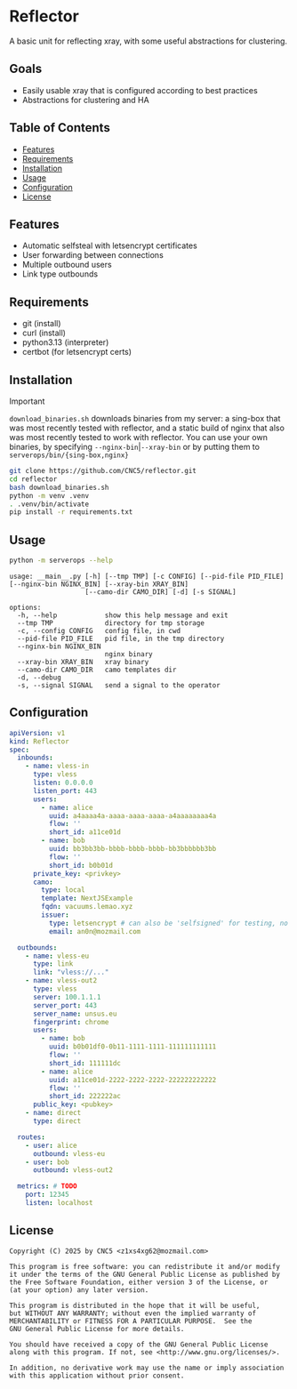 # Reflector

A basic unit for reflecting xray, with some useful abstractions for clustering.

## Goals
- Easily usable xray that is configured according to best practices
- Abstractions for clustering and HA

## Table of Contents

- [Features](#features)
- [Requirements](#requirements)
- [Installation](#installation)
- [Usage](#usage)
- [Configuration](#configuration)
- [License](#license)

## Features

- Automatic selfsteal with letsencrypt certificates
- User forwarding between connections
- Multiple outbound users
- Link type outbounds

## Requirements
- git (install)
- curl (install)
- python3.13 (interpreter)
- certbot (for letsencrypt certs)

## Installation
> [!IMPORTANT]
> `download_binaries.sh` downloads binaries from my server: a sing-box that was most recently tested with reflector, and a static build of nginx that also was most recently tested to work with reflector. You can use your own binaries, by specifying `--nginx-bin`|`--xray-bin` or by putting them to `serverops/bin/{sing-box,nginx}`
```bash
git clone https://github.com/CNC5/reflector.git
cd reflector
bash download_binaries.sh
python -m venv .venv
. .venv/bin/activate
pip install -r requirements.txt
```

## Usage
```bash
python -m serverops --help
```
```
usage: __main__.py [-h] [--tmp TMP] [-c CONFIG] [--pid-file PID_FILE] [--nginx-bin NGINX_BIN] [--xray-bin XRAY_BIN]
                   [--camo-dir CAMO_DIR] [-d] [-s SIGNAL]

options:
  -h, --help            show this help message and exit
  --tmp TMP             directory for tmp storage
  -c, --config CONFIG   config file, in cwd
  --pid-file PID_FILE   pid file, in the tmp directory
  --nginx-bin NGINX_BIN
                        nginx binary
  --xray-bin XRAY_BIN   xray binary
  --camo-dir CAMO_DIR   camo templates dir
  -d, --debug
  -s, --signal SIGNAL   send a signal to the operator
```

## Configuration
```yaml
apiVersion: v1
kind: Reflector
spec:
  inbounds:
    - name: vless-in
      type: vless
      listen: 0.0.0.0
      listen_port: 443
      users:
        - name: alice
          uuid: a4aaaa4a-aaaa-aaaa-aaaa-a4aaaaaaaa4a
          flow: ''
          short_id: a11ce01d
        - name: bob
          uuid: bb3bb3bb-bbbb-bbbb-bbbb-bb3bbbbbb3bb
          flow: ''
          short_id: b0b01d
      private_key: <privkey>
      camo:
        type: local
        template: NextJSExample
        fqdn: vacuums.lemao.xyz
        issuer:
          type: letsencrypt # can also be 'selfsigned' for testing, no email required
          email: an0n@mozmail.com

  outbounds:
    - name: vless-eu
      type: link
      link: "vless://..."
    - name: vless-out2
      type: vless
      server: 100.1.1.1
      server_port: 443
      server_name: unsus.eu
      fingerprint: chrome
      users:
        - name: bob
          uuid: b0b01df0-0b11-1111-1111-111111111111
          flow: ''
          short_id: 111111dc
        - name: alice
          uuid: a11ce01d-2222-2222-2222-222222222222
          flow: ''
          short_id: 222222ac
      public_key: <pubkey>
    - name: direct
      type: direct

  routes:
    - user: alice
      outbound: vless-eu
    - user: bob
      outbound: vless-out2

  metrics: # TODO
    port: 12345
    listen: localhost

```

## License
```
Copyright (C) 2025 by CNC5 <z1xs4xg62@mozmail.com>

This program is free software: you can redistribute it and/or modify
it under the terms of the GNU General Public License as published by
the Free Software Foundation, either version 3 of the License, or
(at your option) any later version.

This program is distributed in the hope that it will be useful,
but WITHOUT ANY WARRANTY; without even the implied warranty of
MERCHANTABILITY or FITNESS FOR A PARTICULAR PURPOSE.  See the
GNU General Public License for more details.

You should have received a copy of the GNU General Public License
along with this program. If not, see <http://www.gnu.org/licenses/>.

In addition, no derivative work may use the name or imply association
with this application without prior consent.
```
